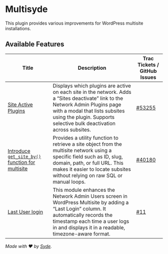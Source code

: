 # Multisyde

This plugin provides various improvements for WordPress multisite installations.

## Available Features

| Title                                                                     | Description                                                                                                                                              | Trac Tickets / GitHub Issues                           |
|---------------------------------------------------------------------------|----------------------------------------------------------------------------------------------------------------------------------------------------------|--------------------------------------------------------|
| [Site Active Plugins](./SiteActivePlugins/README.md)                      | Displays which plugins are active on each site in the network. Adds a “Sites deactivate” link to the Network Admin Plugins page with a modal that lists subsites using the plugin. Supports selective bulk deactivation across subsites. | [#53255](https://core.trac.wordpress.org/ticket/53255) |
| [Introduce `get_site_by()` function for multisite](./GetSiteBy/README.md) | Provides a utility function to retrieve a site object from the multisite network using a specific field such as ID, slug, domain, path, or full URL. This makes it easier to locate subsites without relying on raw SQL or manual loops. | [#40180](https://core.trac.wordpress.org/ticket/40180) |
| [Last User login](./LastUserLogin/README.md)                              | This module enhances the Network Admin Users screen in WordPress Multisite by adding a “Last Login” column. It automatically records the timestamp each time a user logs in and displays it in a readable, timezone-aware format.        | [#11](https://github.com/inpsyde/multisyde/issues/11)  |

_Made with ❤️ by [Syde](https://syde.com)._
